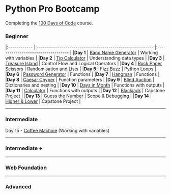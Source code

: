 # Python Pro Bootcamp

Completing the [100 Days of Code](https://www.udemy.com/course/100-days-of-code/) course.
 
### Beginner

|:------------ |:--------------------------------------------------------- |:---------------------------------- |
|**Day 1**     | [Band Name Generator](100_days_of_code/Beginner/day_1.py) | Working with variables             |
|**Day 2**     | [Tip Calculator](100_days_of_code/Beginner/day_2.py)      | Understanding data types           |
|**Day 3**     | [Treasure Island](100_days_of_code/Beginner/day_3.py)     | Control Flow and Logical Operators |
|**Day 4**     | [Rock Paper Scissors](100_days_of_code/Beginner/day_4.py) | Randomisation and Lists            |
|**Day 5**     | [Fizz Buzz](100_days_of_code/Beginner/day_5.py)           | Python Loops                       |
|**Day 6**     | [Password Generator](100_days_of_code/Beginner/day_6.py)  | Functions                          |
|**Day 7**     | [Hangman](100_days_of_code/Beginner/day_7.py)             | Functions                          |
|**Day 8**     | [Caesar Chyper](100_days_of_code/Beginner/day_8.py)       | Function parameters                |
|**Day 9**     | [Blind Auction](100_days_of_code/Beginner/day_9.py)       | Dictionaries and nesting           |
|**Day 10**    | [Days in Month](100_days_of_code/Beginner/day_10.py)      | Functions with outputs             |
|**Day 11**    | [Calculator](100_days_of_code/Beginner/day_11.py)         | Functions with outputs             |
|**Day 12**    | [Blackjack](100_days_of_code/Beginner/day_12.py)          | Capstone Project                   |
|**Day 13**    | [Guess the Number](100_days_of_code/Beginner/day_13.py)   | Scope & Debugging                  |
|**Day 14**    | [Higher & Lower](100_days_of_code/Beginner/day_14.py)     | Capstone Project                   |

---------------------------------------------------------------------
### Intermediate  
Day 15 - [Coffee Machine](100_days_of_code/Intermediate/day_15.py)   (Working with variables)  

---------------------------------------------------------------------
### Intermediate +

---------------------------------------------------------------------
### Web Foundation

---------------------------------------------------------------------
### Advanced
